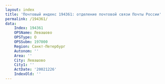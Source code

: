 ```yaml
---
layout: index
title: 'Почтовый индекс 194361: отделение почтовой связи Почты России'
permalink: /194361/
data:
    Index: 194361
    OPSName: Левашово
    OPSType: О
    OPSSubm: 197000
    Region: Санкт-Петербург
    Autonom: ''
    Area: ''
    City: Левашово
    City1: ''
    ActDate: '20021226'
    IndexOld: ''
---
```

